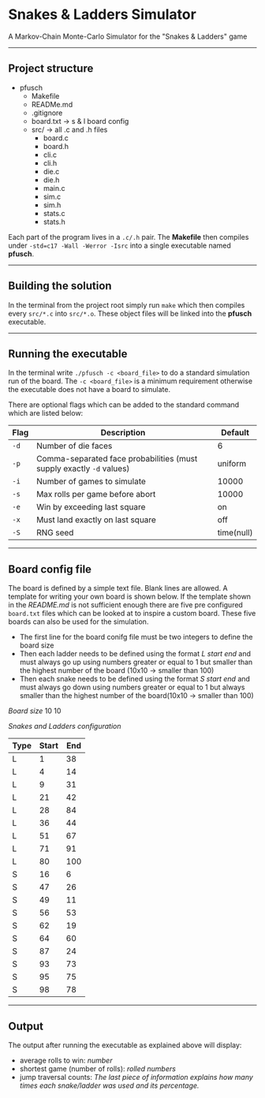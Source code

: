 # Snakes & Ladders Simulator

A Markov-Chain Monte-Carlo Simulator for the "Snakes & Ladders" game

---

## Project structure

- pfusch
    - Makefile 
    - READMe.md
    - .gitignore 
    - board.txt -> s & l board config
    - src/ -> all .c and .h files
        - board.c
        - board.h
        - cli.c 
        - cli.h
        - die.c
        - die.h
        - main.c
        - sim.c
        - sim.h 
        - stats.c
        - stats.h

Each part of the program lives in a `.c/.h` pair.
The **Makefile** then compiles under `-std=c17 -Wall -Werror -Isrc` into a single executable named **pfusch**.

---

## Building the solution

In the terminal from the project root simply run `make` which then compiles every `src/*.c` into `src/*.o`. These object files will be linked into the **pfusch** executable. 

---

## Running the executable

In the terminal write `./pfusch -c <board_file>` to do a standard simulation run of the board. The `-c <board_file>` is a minimum requirement otherwise the executable does not have a board to simulate.

There are optional flags which can be added to the standard command which are listed below:

| Flag | Description                                                          | Default    |
| ---- | -------------------------------------------------------------------- | ---------- |
| `-d` | Number of die faces                                                  | 6          |
| `-p` | Comma-separated face probabilities (must supply exactly `-d` values) | uniform    |
| `-i` | Number of games to simulate                                          | 10000      |
| `-s` | Max rolls per game before abort                                      | 10000      |
| `-e` | Win by exceeding last square                                         | on         |
| `-x` | Must land exactly on last square                                     | off        |
| `-S` | RNG seed                                                             | time(null) |

---

## Board config file

The board is defined by a simple text file. Blank lines are allowed. A template for writing your own board is shown below. If the template shown in the *README.md* is not sufficient enough there are five pre configured `board.txt` files which can be looked at to inspire a custom board. These five boards can also be used for the simulation.  

- The first line for the board conifg file must be two integers to define the board size
- Then each ladder needs to be defined using the format *L start end* and must always go up using numbers greater or equal to 1 but smaller than the highest number of the board (10x10 -> smaller than 100)
- Then each snake needs to be defined using the format *S start end* and must always go down using numbers greater or equal to 1 but always smaller than the highest number of the board(10x10 -> smaller than 100)

*Board size*
10 10

*Snakes and Ladders configuration*

|Type  | Start | End |
|------|-------|-----|
| L    | 1     | 38  |
| L    | 4     | 14  |
| L    | 9     | 31  |
| L    | 21    | 42  |
| L    | 28    | 84  |
| L    | 36    | 44  |
| L    | 51    | 67  |
| L    | 71    | 91  |
| L    | 80    | 100 |
| S    | 16    | 6   |
| S    | 47    | 26  |
| S    | 49    | 11  |
| S    | 56    | 53  |
| S    | 62    | 19  |
| S    | 64    | 60  |
| S    | 87    | 24  |
| S    | 93    | 73  |
| S    | 95    | 75  |
| S    | 98    | 78  |


---

## Output

The output after running the executable as explained above will display:

- average rolls to win: *number*
- shortest game (number of rolls): *rolled numbers*
- jump traversal counts: *The last piece of information explains how many times each snake/ladder was used and its percentage.* 

